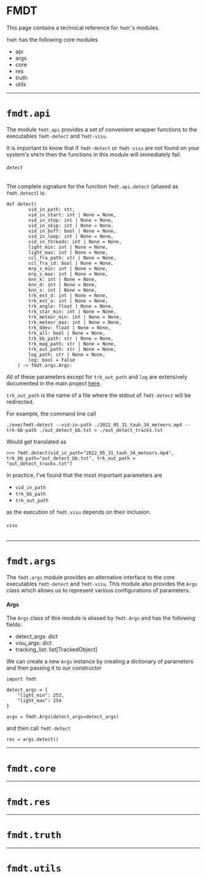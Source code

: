 # FMDT

This page contains a technical reference for `fmdt`'s modules.

`fmdt` has the following core modules

- api
- args
- core
- res
- truth
- utils

---

# `fmdt.api`

The module `fmdt.api` provides a set of convenient wrapper functions to the 
executables `fmdt-detect` and `fmdt-visu`.

It is important to know that if `fmdt-detect` or `fmdt-visu` are not found on your system's
`$PATH` then the functions in this module will immediately fail.

###### `detect`

The complete signature for the function `fmdt.api.detect` (aliased as `fmdt.detect`) is:

```
def detect(
        vid_in_path: str, 
        vid_in_start: int | None = None,
        vid_in_stop: int | None = None,
        vid_in_skip: int | None = None,
        vid_in_buff: bool | None = None,
        vid_in_loop: int | None = None,
        vid_in_threads: int | None = None,
        light_min: int | None = None,
        light_max: int | None = None,
        ccl_fra_path: str | None = None,
        ccl_fra_id: bool | None = None,
        mrp_s_min: int | None = None,
        mrp_s_max: int | None = None,
        knn_k: int | None = None,
        knn_d: int | None = None,
        knn_s: int | None = None,
        trk_ext_d: int | None = None,
        trk_ext_o: int | None = None,
        trk_angle: float | None = None,
        trk_star_min: int | None = None,
        trk_meteor_min: int | None = None,
        trk_meteor_max: int | None = None,
        trk_ddev: float | None = None,
        trk_all: bool | None = None,
        trk_bb_path: str | None = None,
        trk_mag_path: str | None = None,
        trk_out_path: str | None = None,
        log_path: str | None = None,
        log: bool = False
    ) -> fmdt.args.Args:
```

All of these parameters except for `trk_out_path` and `log` are extensively documented in the main project [here](https://fmdt.readthedocs.io/en/latest/user/usage/detect.html). 

`trk_out_path` is the name of a file where the stdout of `fmdt-detect` will be redirected.

For example, the command line call 
```
./exe/fmdt-detect --vid-in-path ./2022_05_31_tauh_34_meteors.mp4 --trk-bb-path ./out_detect_bb.txt > ./out_detect_tracks.txt
```

Would get translated as 

```
>>> fmdt.detect(vid_in_path="2022_05_31_tauh_34_meteors.mp4", trk_bb_path="out_detect_bb.txt", trk_out_path = "out_detect_tracks.txt")
```


In practice, I've found that the most important parameters are 

- `vid_in_path`
- `trk_bb_path`
- `trk_out_path` 

as the execution of `fmdt.visu` depends on their inclusion.

###### `visu`

---

# `fmdt.args`

The `fmdt.args` module provides an alternative interface to the core executables `fmdt-detect`
and `fmdt-visu`. This module also provides the `Args` class which allows us to represent various
configurations of parameters.

#### Args

The `Args` class of this module is aliased by `fmdt.Args` and has the following fields:

- detect_args:   dict
- visu_args:     dict
- tracking_list: list[TrackedObject] 

We can create a new `Args` instance by creating a dictionary of parameters and then passing
it to our constructor

```
import fmdt

detect_args = {
    "light_min": 253,
    "light_max": 254
}

args = fmdt.Args(detect_args=detect_args)
```

and then call `fmdt-detect`

```
res = args.detect()
```

---

# `fmdt.core`

---

# `fmdt.res`

---

# `fmdt.truth`

---

# `fmdt.utils`